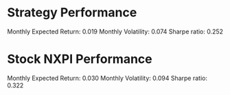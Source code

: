 # Strategy Performance
Monthly Expected Return: 0.019
Monthly Volatility: 0.074
Sharpe ratio: 0.252
# Stock NXPI Performance
Monthly Expected Return: 0.030
Monthly Volatility: 0.094
Sharpe ratio: 0.322
